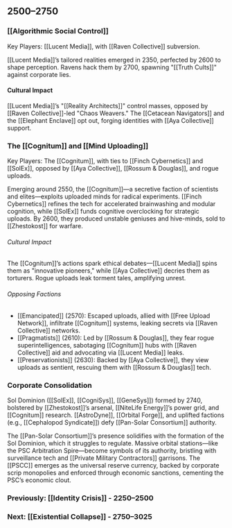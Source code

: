 ## 2500–2750

### [[Algorithmic Social Control]]

Key Players: [[Lucent Media]], with [[Raven Collective]] subversion.

[[Lucent Media]]’s tailored realities emerged in 2350, perfected by 2600 to shape perception. Ravens hack them by 2700, spawning "[[Truth Cults]]" against corporate lies.
#### Cultural Impact

[[Lucent Media]]’s "[[Reality Architects]]" control masses, opposed by [[Raven Collective]]-led "Chaos Weavers." The [[Cetacean Navigators]] and the [[Elephant Enclave]] opt out, forging identities with [[Aya Collective]] support.
### The [[Cognitum]] and [[Mind Uploading]]

Key Players: The [[Cognitum]], with ties to [[Finch Cybernetics]] and [[SolEx]], opposed by [[Aya Collective]], [[Rossum & Douglas]], and rogue uploads.

Emerging around 2550, the [[Cognitum]]—a secretive faction of scientists and elites—exploits uploaded minds for radical experiments. [[Finch Cybernetics]] refines the tech for accelerated brainwashing and modular cognition, while [[SolEx]] funds cognitive overclocking for strategic uploads. By 2600, they produced unstable geniuses and hive-minds, sold to [[Zhestokost]] for warfare.
###### Cultural Impact

The [[Cognitum]]’s actions spark ethical debates—[[Lucent Media]] spins them as "innovative pioneers," while [[Aya Collective]] decries them as torturers. Rogue uploads leak torment tales, amplifying unrest.
###### Opposing Factions
* [[Emancipated]] (2570): Escaped uploads, allied with [[Free Upload Network]], infiltrate [[Cognitum]] systems, leaking secrets via [[Raven Collective]] networks.
* [[Pragmatists]] (2610): Led by [[Rossum & Douglas]], they fear rogue superintelligences, sabotaging [[Cognitum]] hubs with [[Raven Collective]] aid and advocating via [[Lucent Media]] leaks.
* [[Preservationists]] (2630): Backed by [[Aya Collective]], they view uploads as sentient, rescuing them with [[Rossum & Douglas]] tech.
### Corporate Consolidation

Sol Dominion ([[SolEx]], [[CogniSys]], [[GeneSys]]) formed by 2740, bolstered by [[Zhestokost]]’s arsenal, [[NiteLife Energy]]’s power grid, and [[Cognitum]] research. [[AstroDyne]], [[Orbital Forge]], and uplifted factions (e.g., [[Cephalopod Syndicate]]) defy [[Pan-Solar Consortium]] authority.

The [[Pan-Solar Consortium]]’s presence solidifies with the formation of the Sol Dominion, which it struggles to regulate. Massive orbital stations—like the PSC Arbitration Spire—become symbols of its authority, bristling with surveillance tech and [[Private Military Contractors]] garrisons. The [[PSCC]] emerges as the universal reserve currency, backed by corporate scrip monopolies and enforced through economic sanctions, cementing the PSC’s economic clout.


### Previously: [[Identity Crisis]] - 2250–2500
### Next: [[Existential Collapse]] - 2750–3025